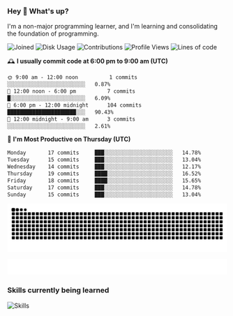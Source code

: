 ### Hey :wave: What's up?

I'm a non-major programming learner, and I'm learning and consolidating the foundation of programming.

<!--START_SECTION:waka-->
![Joined](http://img.shields.io/badge/Joined-9%20years%20ago-6D67E4?style=flat&labelColor=453C67)
![Disk Usage](http://img.shields.io/badge/Github%27s%20Storage-603.8%20MB-FD841F?style=flat&labelColor=E14D2A)
![Contributions](http://img.shields.io/badge/Contributions%20in%202025-209-7DCE13?style=flat&labelColor=2B7A0B)
![Profile Views](http://img.shields.io/badge/Profile%20Views-1-3AB4F2?style=flat&labelColor=0078AA)
![Lines of code](https://img.shields.io/badge/Lines%20of%20code-2%20Million%20Lines%20of%20code-FF8B8B?style=flat&labelColor=EB4747)

🕰️ **I usually commit code at 6:00 pm to 9:00 am (UTC)** 

```text
🌞 9:00 am - 12:00 noon          1 commits      ░░░░░░░░░░░░░░░░░░░░░░░░░   0.87% 
🌆 12:00 noon - 6:00 pm          7 commits      █░░░░░░░░░░░░░░░░░░░░░░░░   6.09% 
🌃 6:00 pm - 12:00 midnight      104 commits    ██████████████████████░░░   90.43% 
🌙 12:00 midnight - 9:00 am      3 commits      ░░░░░░░░░░░░░░░░░░░░░░░░░   2.61%
```
📅 **I'm Most Productive on Thursday (UTC)** 

```text
Monday       17 commits     ███░░░░░░░░░░░░░░░░░░░░░░   14.78% 
Tuesday      15 commits     ███░░░░░░░░░░░░░░░░░░░░░░   13.04% 
Wednesday    14 commits     ███░░░░░░░░░░░░░░░░░░░░░░   12.17% 
Thursday     19 commits     ████░░░░░░░░░░░░░░░░░░░░░   16.52% 
Friday       18 commits     ████░░░░░░░░░░░░░░░░░░░░░   15.65% 
Saturday     17 commits     ███░░░░░░░░░░░░░░░░░░░░░░   14.78% 
Sunday       15 commits     ███░░░░░░░░░░░░░░░░░░░░░░   13.04%
```

<!--END_SECTION:waka-->

![Snake animation](https://raw.githubusercontent.com/dirname/dirname/output/snake.svg)

![metrics](github-metrics.svg)

### Skills currently being learned

![Skills](https://skillicons.dev/icons?i=linux,rust,go,solidity,typescript,bash,git,postgres,mysql,redis,mongo,docker,kubernetes,grafana,prometheus)
